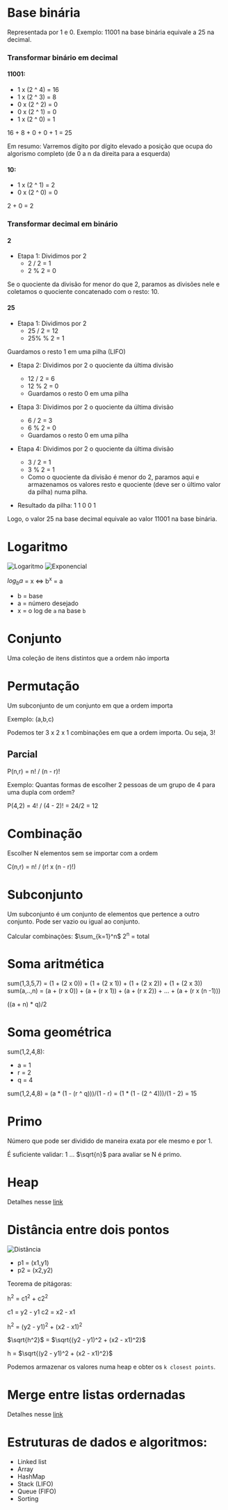 # Base binária

Representada por 1 e 0. Exemplo: 11001 na base binária equivale a 25 na decimal.

### Transformar binário em decimal

#### 11001:

- 1 x (2 ^ 4) = 16
- 1 x (2 ^ 3) = 8
- 0 x (2 ^ 2) = 0
- 0 x (2 ^ 1) = 0
- 1 x (2 ^ 0) = 1

16 + 8 + 0 + 0 + 1 = 25

Em resumo: Varremos dígito por dígito elevado a posição que ocupa do algorismo completo (de 0 a n da direita para a esquerda)

#### 10:

- 1 x (2 ^ 1) = 2
- 0 x (2 ^ 0) = 0

2 + 0 = 2

### Transformar decimal em binário

#### 2
- Etapa 1: Dividimos por 2
    - 2 / 2 = 1
    - 2 % 2 = 0

Se o quociente da divisão for menor do que 2, paramos as divisões nele e coletamos o quociente concatenado com o resto: 10.


#### 25

- Etapa 1: Dividimos por 2
    - 25 / 2 = 12
    - 25% % 2 = 1

Guardamos o resto 1 em uma pilha (LIFO)

- Etapa 2: Dividimos por 2 o quociente da última divisão
    - 12 / 2 = 6
    - 12 % 2 = 0
    - Guardamos o resto 0 em uma pilha

- Etapa 3: Dividimos por 2 o quociente da última divisão
    - 6 / 2 = 3
    - 6 % 2 = 0
    - Guardamos o resto 0 em uma pilha

- Etapa 4: Dividimos por 2 o quociente da última divisão
    - 3 / 2 = 1
    - 3 % 2 = 1
    - Como o quociente da divisão é menor do 2, paramos aqui e armazenamos os valores resto e quociente (deve ser o último valor da pilha) numa pilha.

- Resultado da pilha:
1
1
0
0
1

Logo, o valor 25 na base decimal equivale ao valor 11001 na base binária.


# Logaritmo
![Logaritmo](logaritmo.png)
![Exponencial](exponencial.png)

$log{_b}{a}$ = x <=> b<sup>x</sup> = a

- b = base
- a = número desejado
- x = o log de `a` na base `b`


# Conjunto

Uma coleção de itens distintos que a ordem não importa

# Permutação

Um subconjunto de um conjunto em que a ordem importa

Exemplo: (a,b,c)

Podemos ter 3 x 2 x 1 combinações em que a ordem importa. Ou seja, 3!


## Parcial

P(n,r) = n! / (n - r)!

Exemplo: Quantas formas de escolher 2 pessoas de um grupo de 4 para uma dupla com ordem?

P(4,2) = 4! / (4 - 2)! = 24/2 = 12


# Combinação

Escolher N elementos sem se importar com a ordem

C(n,r) = n! / (r! x (n - r)!)


# Subconjunto

Um subconjunto é um conjunto de elementos que pertence a outro conjunto. Pode ser vazio ou igual ao conjunto. 

Calcular combinações: $\sum_{k=1}^n$  2<sup>n</sup> = total


# Soma aritmética

sum(1,3,5,7) = (1 + (2 x 0)) + (1 + (2 x 1)) + (1 + (2 x 2)) + (1 + (2 x 3))
sum(a,..,n) = (a + (r x 0)) + (a + (r x 1)) + (a + (r x 2)) + ... + (a + (r x (n -1)))

((a + n) * q)/2

# Soma geométrica

sum(1,2,4,8):
- a = 1
- r = 2
- q = 4


sum(1,2,4,8) = (a * (1 - (r ^ q)))/(1 - r) = (1 * (1 - (2 ^ 4)))/(1 - 2) = 15

# Primo

Número que pode ser dividido de maneira exata por ele mesmo e por 1.

É suficiente validar: 1 ... $\sqrt{n}$ para avaliar se N é primo.


# Heap

Detalhes nesse [link](README_heap.md)

# Distância entre dois pontos

![Distância](Distancia.png)

- p1 = (x1,y1)
- p2 = (x2,y2)

Teorema de pitágoras:

h<sup>2</sup> = c1<sup>2</sup> + c2<sup>2</sup>

c1 = y2 - y1 
c2 = x2 - x1 

h<sup>2</sup> = (y2 - y1)<sup>2</sup> + (x2 - x1)<sup>2</sup>

$\sqrt{h^2}$ = $\sqrt{(y2 - y1)^2 + (x2 - x1)^2}$

h = $\sqrt{(y2 - y1)^2 + (x2 - x1)^2}$

Podemos armazenar os valores numa heap e obter os `k closest points`.

# Merge entre listas ordernadas

Detalhes nesse [link](README_merge_list.md)

# Estruturas de dados e algoritmos:
- Linked list
- Array
- HashMap
- Stack (LIFO)
- Queue (FIFO)
- Sorting
